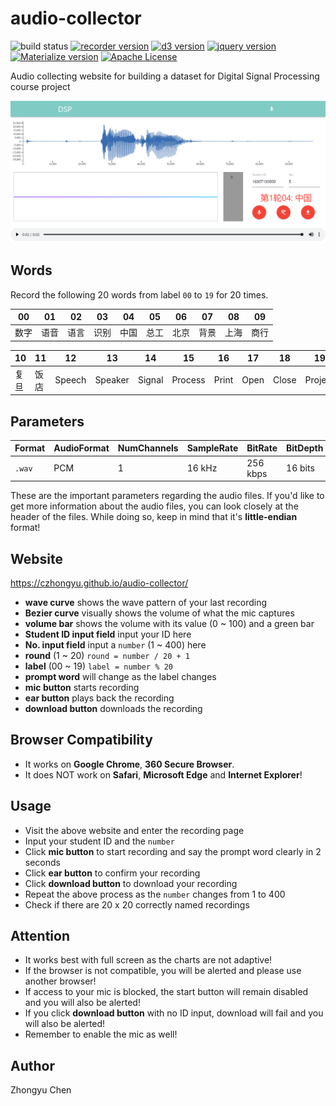 # audio-collector

![build status](https://img.shields.io/badge/build-passing-green.svg)
[![recorder version](https://img.shields.io/badge/recorder-unknown-yellow.svg)](https://github.com/xiangyuecn/Recorder)
[![d3 version](https://img.shields.io/badge/d3-5.7.0-yellow.svg)](https://d3js.org)
[![jquery version](https://img.shields.io/badge/jquery-3.3.1-yellow.svg)](https://jquery.com/)
[![Materialize version](https://img.shields.io/badge/Materialize-1.0.0-yellow.svg)](https://materializecss.com/)
[![Apache License](https://img.shields.io/badge/license-Apache2.0-blue.svg)](http://www.apache.org/licenses/)

Audio collecting website for building a dataset for Digital Signal Processing course project

![screen shot](static/image/record.png)

## Words

Record the following 20 words from label `00` to `19` for 20 times.

|  00    |   01  |    02  |   03  |    04    |    05 |   06   |  07   |    08  |    09    |
| ------ | ------ | ------ | ------- | ------- |------ | ------ | ------ | ------- | ------- |
| 数字    | 语音   | 语言   | 识别     | 中国    | 总工    | 北京   | 背景   | 上海     | 商行    |

|  10    |   11  |    12  |   13  |    14    |    15 |   16   |  17   |    18  |    19    |
| ------ | ------ | ------ | ------- | ------- |------ | ------ | ------ | ------- | ------- |
| 复旦    | 饭店   | Speech | Speaker | Signal  |Process | Print | Open   | Close   | Project |

## Parameters

| Format | AudioFormat | NumChannels  | SampleRate | BitRate | BitDepth |length |
| ------ | ------ | ------ | ------- | ------- | ------- | ------- |
| `.wav` | PCM | 1 | 16 kHz | 256 kbps | 16 bits | ~2 s |

These are the important parameters regarding the audio files. 
If you'd like to get more information about the audio files, 
you can look closely at the header of the files.
While doing so, keep in mind that it's __little-endian__ format!

## Website

https://czhongyu.github.io/audio-collector/

* __wave curve__ shows the wave pattern of your last recording
* __Bezier curve__ visually shows the volume of what the mic captures
* __volume bar__ shows the volume with its value (0 ~ 100) and a green bar
* __Student ID input field__ input your ID here
* __No. input field__ input a `number` (1 ~ 400) here
* __round__ (1 ~ 20) `round = number / 20 + 1`
* __label__ (00 ~ 19) `label = number % 20`
* __prompt word__ will change as the label changes
* __mic button__ starts recording
* __ear button__ plays back the recording
* __download button__ downloads the recording

## Browser Compatibility

* It works on __Google Chrome__, __360 Secure Browser__.
* It does NOT work on __Safari__, __Microsoft Edge__ and __Internet Explorer__!

## Usage

* Visit the above website and enter the recording page
* Input your student ID and the `number`
* Click __mic button__ to start recording and say the prompt word clearly in 2 seconds
* Click __ear button__ to confirm your recording
* Click __download button__ to download your recording 
* Repeat the above process as the `number` changes from 1 to 400 
* Check if there are 20 x 20 correctly named recordings

## Attention

* It works best with full screen as the charts are not adaptive!
* If the browser is not compatible, you will be alerted and please use another browser!
* If access to your mic is blocked, the start button will remain disabled and you will also be alerted!
* If you click __download button__ with no ID input, download will fail and you will also be alerted!
* Remember to enable the mic as well!

## Author

Zhongyu Chen
